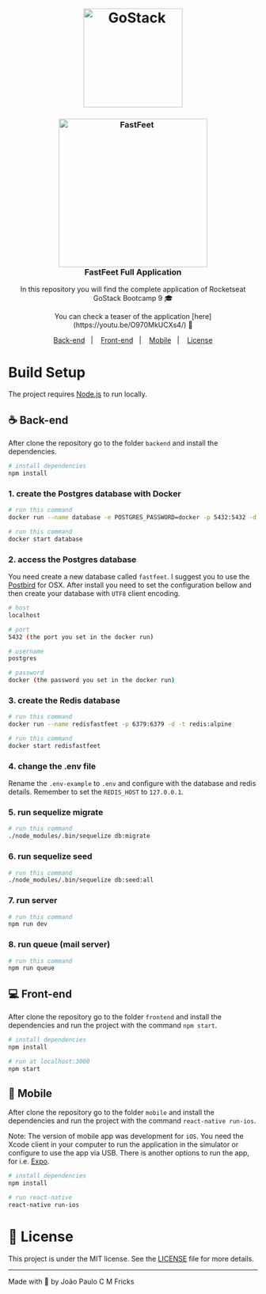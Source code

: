 <h1 align="center">
    <img alt="GoStack" src="https://rocketseat-cdn.s3-sa-east-1.amazonaws.com/bootcamp-header.png" width="200px" />
</h1>

<h3 align="center">
  <img alt="FastFeet" src="https://i.imgur.com/LtZ2BBx.png" width="300px" /> <br/>
  FastFeet Full Application
</h3>

<p align="center">In this repository you will find the complete application of Rocketseat GoStack Bootcamp 9 🎓</p>
<p align="center">You can check a teaser of the application [here](https://youtu.be/O970MkUCXs4/) 🎥</p>

<p align="center">
  <a href="#coffee-back-end">Back-end</a>&nbsp;&nbsp;&nbsp;|&nbsp;&nbsp;&nbsp;
  <a href="#computer-front-end">Front-end</a>&nbsp;&nbsp;&nbsp;|&nbsp;&nbsp;&nbsp;
  <a href="#iphone-mobile">Mobile</a>&nbsp;&nbsp;&nbsp;|&nbsp;&nbsp;&nbsp;
  <a href="#memo-license">License</a>
</p>

# Build Setup

The project requires [Node.js](https://nodejs.org/) to run locally.

## :coffee: Back-end

After clone the repository go to the folder `backend` and install the dependencies.

```bash
# install dependencies
npm install
```

### 1. create the Postgres database with Docker

```bash
# run this command
docker run --name database -e POSTGRES_PASSWORD=docker -p 5432:5432 -d postgres
```

```bash
# run this command
docker start database
```

### 2. access the Postgres database

You need create a new database called `fastfeet`. I suggest you to use the [Postbird](https://www.electronjs.org/apps/postbird) for OSX. After install you need to set the configuration bellow and then create your database with `UTF8` client encoding.

```bash
# host
localhost

# port
5432 (the port you set in the docker run)

# username
postgres

# password
docker (the password you set in the docker run)
```

### 3. create the Redis database

```bash
# run this command
docker run --name redisfastfeet -p 6379:6379 -d -t redis:alpine
```

```bash
# run this command
docker start redisfastfeet
```

### 4. change the .env file

Rename the `.env-example` to `.env` and configure with the database and redis details. Remember to set the `REDIS_HOST` to `127.0.0.1`.

### 5. run sequelize migrate

```bash
# run this command
./node_modules/.bin/sequelize db:migrate
```

### 6. run sequelize seed

```bash
# run this command
./node_modules/.bin/sequelize db:seed:all
```

### 7. run server

```bash
# run this command
npm run dev
```

### 8. run queue (mail server)

```bash
# run this command
npm run queue
```

## :computer: Front-end

After clone the repository go to the folder `frontend` and install the dependencies and run the project with the command `npm start`.

```bash
# install dependencies
npm install
```

```bash
# run at localhost:3000
npm start
```

## :iphone: Mobile

After clone the repository go to the folder `mobile` and install the dependencies and run the project with the command `react-native run-ios`.

Note: The version of mobile app was development for `iOS`. You need the Xcode client in your computer to run the application in the simulator or configure to use the app via USB. There is another options to run the app, for i.e. [Expo](https://expo.io/learn).

```bash
# install dependencies
npm install
```

```bash
# run react-native
react-native run-ios
```

# :memo: License

This project is under the MIT license. See the [LICENSE](LICENSE.md) file for more details.

---

Made with :blue_heart: by João Paulo C M Fricks
